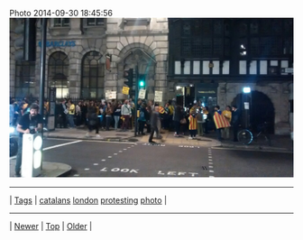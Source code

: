 <!--
title: Photo 2014-09-30 18
date: 2020-06-28T15:02:25.127Z
tags: catalans, london, protesting, photo
-->












Photo 2014-09-30 18:45:56
![](98822233947-0.jpg)

<!--BOTTOM-POST-NAVIGATION-->
---

| [Tags](tags.md) | [catalans](tag-catalans.md) [london](tag-london.md) [protesting](tag-protesting.md) [photo](tag-photo.md) |

---

| [Newer](98817635237.md) | [Top](index.md) | [Older](99234602337.md) |